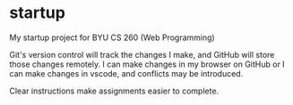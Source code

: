 # startup
My startup project for BYU CS 260 (Web Programming)

Git's version control will track the changes I make, and GitHub will store those changes remotely.
I can make changes in my browser on GitHub or I can make changes in vscode, and conflicts may be introduced.

Clear instructions make assignments easier to complete.
